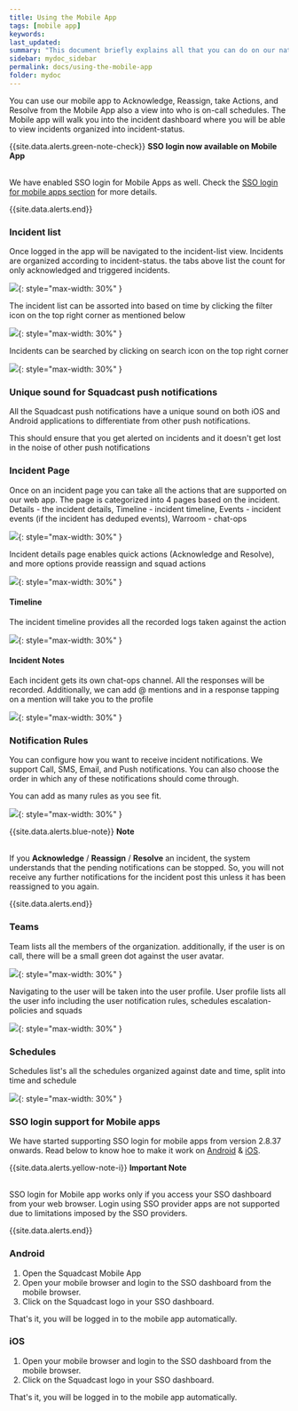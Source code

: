 ```yaml
---
title: Using the Mobile App
tags: [mobile app]
keywords: 
last_updated: 
summary: "This document briefly explains all that you can do on our native mobile application available for both iOS and Android."
sidebar: mydoc_sidebar
permalink: docs/using-the-mobile-app
folder: mydoc
---
```


You can use our mobile app to Acknowledge, Reassign, take Actions, and Resolve from the Mobile App also a view into who is on-call schedules. The Mobile app will walk you into the incident dashboard where you will be able to view incidents organized into incident-status.

{{site.data.alerts.green-note-check}}
<b>SSO login now available on Mobile App</b>
<br/><br/><p>We have enabled SSO login for Mobile Apps as well. Check the <a href="#sso-login-support-for-mobile-apps">SSO login for mobile apps section</a> for more details.</p>
{{site.data.alerts.end}}

### Incident list

Once logged in the app will be navigated to the incident-list view. Incidents are organized according to incident-status. the tabs above list the count for only acknowledged and triggered incidents.

![](images/using_mobile_1.png){: style="max-width: 30%" }

The incident list can be assorted into based on time by clicking the filter icon on the top right corner as mentioned below

![](images/using_mobile_2.png){: style="max-width: 30%" }

Incidents can be searched by clicking on search icon on the top right corner

![](images/using_mobile_3.png){: style="max-width: 30%" }

### Unique sound for Squadcast push notifications

All the Squadcast push notifications have a unique sound on both iOS and Android applications to differentiate from other push notifications.

This should ensure that you get alerted on incidents and it doesn't get lost in the noise of other push notifications

### Incident Page

Once on an incident page you can take all the actions that are supported on our web app. The page is categorized into 4 pages based on the incident. Details - the incident details, Timeline - incident timeline, Events - incident events (if the incident has deduped events), Warroom - chat-ops

![](images/using_mobile_4.png){: style="max-width: 30%" }

Incident details page enables quick actions (Acknowledge and Resolve), and more options provide reassign and squad actions

![](images/using_mobile_5.png){: style="max-width: 30%" }

#### Timeline 

The incident timeline provides all the recorded logs taken against the action

![](images/using_mobile_6.png){: style="max-width: 30%" }

#### Incident Notes

Each incident gets its own chat-ops channel. All the responses will be recorded. Additionally, we can add @ mentions and in a response tapping on a mention will take you to the profile

![](images/incident_notes_12.png){: style="max-width: 30%" }

### Notification Rules

You can configure how you want to receive incident notifications. We support Call, SMS, Email, and Push notifications. You can also choose the order in which any of these notifications should come through. 

You can add as many rules as you see fit. 

![](images/using_mobile_8.png){: style="max-width: 30%" }

{{site.data.alerts.blue-note}}
<b>Note</b>
<br/><br/><p>If you <b>Acknowledge</b> / <b>Reassign</b> / <b>Resolve</b> an incident, the system understands that the pending notifications can be stopped. So, you will not receive any further notifications for the incident post this unless it has been reassigned to you again.</p>
{{site.data.alerts.end}}

### Teams

Team lists all the members of the organization. additionally, if the user is on call, there will be a small green dot against the user avatar. 

![](images/using_mobile_9.png){: style="max-width: 30%" }

Navigating to the user will be taken into the user profile. User profile lists all the user info including the user notification rules, schedules escalation-policies and squads

![](images/using_mobile_10.png){: style="max-width: 30%" }

### Schedules

Schedules list's all the schedules organized against date and time, split into time and schedule

![](images/using_mobile_11.png){: style="max-width: 30%" }

### SSO login support for Mobile apps

We have started supporting SSO login for mobile apps from version 2.8.37 onwards. Read below to know hoe to make it work on [Android](#android) & [iOS](#ios).

{{site.data.alerts.yellow-note-i}}
<b>Important Note</b>
<br/><br/><p>SSO login for Mobile app works only if you access your SSO dashboard from your web browser. Login using SSO provider apps are not supported due to limitations imposed by the SSO providers.</p>
{{site.data.alerts.end}}

### Android

1. Open the Squadcast Mobile App
2. Open your mobile browser and login to the SSO dashboard from the mobile browser.
3. Click on the Squadcast logo in your SSO dashboard.

That's it, you will be logged in to the mobile app automatically.

### iOS

1. Open your mobile browser and login to the SSO dashboard from the mobile browser.
2. Click on the Squadcast logo in your SSO dashboard.

That's it, you will be logged in to the mobile app automatically.